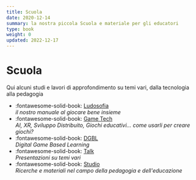 ```yaml
---
title: Scuola
date: 2020-12-14
summary: la nostra piccola Scuola e materiale per gli educatori
type: book
weight: 0
updated: 2022-12-17
---
```

# Scuola

Qui alcuni studi e lavori di approfondimento su temi vari, dalla tecnologia alla pedagogia

<div class="grid cards" markdown>

- :fontawesome-solid-book: [Ludosofia](ludosofia/index.md)  
_il nostro manuale al giocare bene insieme_
- :fontawesome-solid-book: [Game Tech](game-dev/index.md)  
_AI, XR, Sviluppo Distribuito, Giochi educativi... come usarli per creare giochi?_
- :fontawesome-solid-book: [DGBL](dgbl/index.md)  
_Digital Game Based Learning_
- :fontawesome-solid-book: [Talk](talk/index.md)  
_Presentazioni su temi vari_
- :fontawesome-solid-book: [Studio](../studio/tabella-periodica-fumetti.md)  
_Ricerche e materiali nel campo della pedagogia e dell'educazione_

</div>
